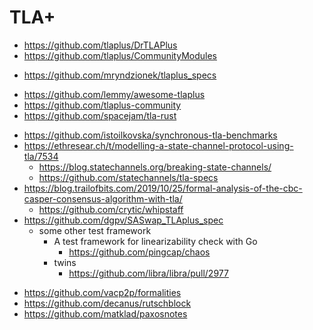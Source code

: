 # TLA+

* https://github.com/tlaplus/DrTLAPlus
* https://github.com/tlaplus/CommunityModules
- https://github.com/mryndzionek/tlaplus_specs
* https://github.com/lemmy/awesome-tlaplus
* https://github.com/tlaplus-community
* https://github.com/spacejam/tla-rust
+ https://github.com/istoilkovska/synchronous-tla-benchmarks
+ https://ethresear.ch/t/modelling-a-state-channel-protocol-using-tla/7534
    * https://blog.statechannels.org/breaking-state-channels/
    * https://github.com/statechannels/tla-specs
+ https://blog.trailofbits.com/2019/10/25/formal-analysis-of-the-cbc-casper-consensus-algorithm-with-tla/
    * https://github.com/crytic/whipstaff
+ https://github.com/dgpv/SASwap_TLAplus_spec
    * some other test framework
        - A test framework for linearizability check with Go
            - https://github.com/pingcap/chaos
        * twins
            * https://github.com/libra/libra/pull/2977
* https://github.com/vacp2p/formalities
* https://github.com/decanus/rutschblock
* https://github.com/matklad/paxosnotes
